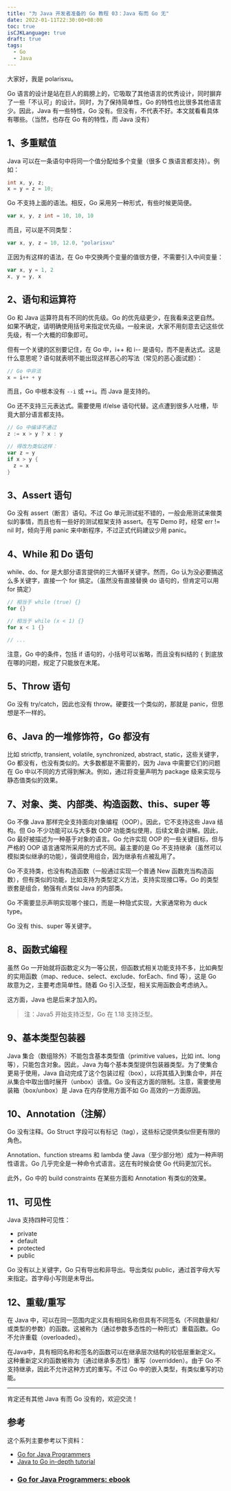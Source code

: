 ```yaml
---
title: "为 Java 开发者准备的 Go 教程 03：Java 有而 Go 无"
date: 2022-01-11T22:30:00+08:00
toc: true
isCJKLanguage: true
draft: true
tags: 
  - Go
  - Java
---
```


大家好，我是 polarisxu。

Go 语言的设计是站在巨人的肩膀上的，它吸取了其他语言的优秀设计，同时摒弃了一些「不认可」的设计。同时，为了保持简单性，Go 的特性也比很多其他语言少。因此，Java 有一些特性，Go 没有。但没有，不代表不好。本文就看看具体有哪些。（当然，也存在 Go 有的特性，而 Java 没有）

## 1、多重赋值

Java 可以在一条语句中将同一个值分配给多个变量（很多 C 族语言都支持）。例如：

```java
int x, y, z;
x = y = z = 10;
```

Go 不支持上面的语法。相反，Go 采用另一种形式，有些时候更简便。

```go
var x, y, z int = 10, 10, 10
```

而且，可以是不同类型：

```go
var x, y, z = 10, 12.0, "polarisxu"
```

正因为有这样的语法，在 Go 中交换两个变量的值很方便，不需要引入中间变量：

```go
var x, y = 1, 2
x, y = y, x
```

## 2、语句和运算符

Go 和 Java 运算符具有不同的优先级。Go 的优先级更少，在我看来这更自然。如果不确定，请明确使用括号来指定优先级。一般来说，大家不用刻意去记这些优先级，有一个大概的印象即可。

但有一个关键的区别要记住，在 Go 中，i++ 和 i-- 是语句，而不是表达式。这是什么意思呢？语句就表明不能出现这样恶心的写法（常见的恶心面试题）：

```go
// Go 中非法
x = i++ + y
```

而且，Go 中根本没有 `--i` 或 `++i`。而 Java 是支持的。

Go 还不支持三元表达式。需要使用 if/else 语句代替。这点遭到很多人吐槽，毕竟大部分语言都支持。

```go
// Go 中编译不通过
z := x > y ? x : y

// 得改为类似这样：
var z = y
if x > y {
  z = x
}
```

## 3、Assert 语句

Go 没有 assert（断言）语句。不过 Go 单元测试挺不错的，一般会用测试来做类似的事情，而且也有一些好的测试框架支持 assert。在写 Demo 时，经常 err != nil 时，倾向于用 panic 来中断程序，不过正式代码建议少用 panic。

## 4、While 和 Do 语句

while、do、for 是大部分语言提供的三大循环关键字。然而，Go 认为没必要搞这么多关键字，直接一个 for 搞定。（虽然没有直接替换 do 语句的，但肯定可以用 for 搞定）

```go
// 相当于 while (true) {}
for {}

// 相当于 while (x < 1) {}
for x < 1 {}

// ...
```

注意，Go 中的条件，包括 if 语句的，小括号可以省略，而且没有纠结的 `{` 到底放在哪的问题，规定了只能放在末尾。

## 5、Throw 语句

Go 没有 try/catch，因此也没有 throw。硬要找一个类似的，那就是 panic，但思想是不一样的。

## 6、Java 的一堆修饰符，Go 都没有

比如 strictfp, transient, volatile, synchronized, abstract, static，这些关键字，Go 都没有，也没有类似的。大多数都是不需要的，因为 Java 中需要它们的问题在 Go 中以不同的方式得到解决。例如，通过将变量声明为 package 级来实现与静态值类似的效果。

## 7、对象、类、内部类、构造函数、this、super 等

Go 不像 Java 那样完全支持面向对象编程（OOP）。因此，它不支持这些 Java 结构。但 Go 不少功能可以与大多数 OOP 功能类似使用，后续文章会讲解。因此，Go 最好被描述为一种基于对象的语言。Go 允许实现 OOP 的一些关键目标，但与严格的 OOP 语言通常所采用的方式不同。最主要的是 Go 不支持继承（虽然可以模拟类似继承的功能），强调使用组合，因为继承有点被乱用了。

Go 不支持类，也没有构造函数（一般通过实现一个普通 New 函数充当构造函数），但有类似的功能，比如支持为类型定义方法，支持实现接口等。Go 的类型嵌套是组合，勉强有点类似 Java 的内部类。

Go 不需要显示声明实现哪个接口，而是一种隐式实现，大家通常称为 duck type。

Go 没有 this、super 等关键字。

## 8、函数式编程

虽然 Go 一开始就将函数定义为一等公民，但函数式相关功能支持不多，比如典型的实用函数（map、reduce、select、exclude、forEach、find 等），这是 Go 故意为之，主要考虑简单性。随着 Go 引入泛型，相关实用函数会考虑纳入。

这方面，Java 也是后来才加入的。

> 注：Java5 开始支持泛型，Go 在 1.18 支持泛型。

## 9、基本类型包装器

Java 集合（数组除外）不能包含基本类型值（primitive values，比如 int、long 等），只能包含对象。因此，Java 为每个基本类型提供包装器类型。为了使集合更易于使用，Java 自动完成了这个包装过程（box），以将其插入到集合中，并在从集合中取出值时展开（unbox）该值。Go 没有这方面的限制。注意，需要使用装箱（box/unbox）是 Java 在内存使用方面不如 Go 高效的一方面原因。

## 10、Annotation（注解）

Go 没有注释。Go Struct 字段可以有标记（tag），这些标记提供类似但更有限的角色。

Annotation、function streams 和 lambda 使 Java（至少部分地）成为一种声明性语言。Go 几乎完全是一种命令式语言。这在有时候会使 Go 代码更加冗长。

此外，Go 中的 build constraints 在某些方面和 Annotation 有类似的效果。

## 11、可见性

Java 支持四种可见性：

- private
- default
- protected
- public

Go 没有以上关键字，Go 只有导出和非导出。导出类似 public，通过首字母大写来指定。首字母小写则是未导出。

## 12、重载/重写

在 Java 中，可以在同一范围内定义具有相同名称但具有不同签名（不同数量和/或类型的参数）的函数。这被称为（通过参数多态性的一种形式）重载函数。Go 不允许重载（overloaded）。

在Java中，具有相同名称和签名的函数可以在继承层次结构的较低层重新定义。这种重新定义的函数被称为（通过继承多态性）重写（overridden）。由于 Go 不支持继承，因此不允许这种方式的重写。不过 Go 中的嵌入类型，有类似重写的功能。

---

肯定还有其他 Java 有而 Go 没有的，欢迎交流！

## 参考

这个系列主要参考以下资料：

- [Go for Java Programmers](https://talks.golang.org/2015/go-for-java-programmers.slide)
- [Java to Go in-depth tutorial](https://yourbasic.org/golang/go-java-tutorial/)
- ### [Go for Java Programmers: ebook](https://www.oreilly.com/library/view/go-for-java/9781484271995/)
